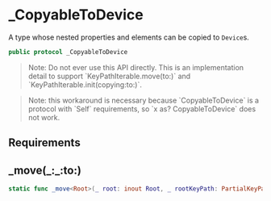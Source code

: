# \_CopyableToDevice

A type whose nested properties and elements can be copied to `Device`s.

``` swift
public protocol _CopyableToDevice
```

> Note: Do not ever use this API directly. This is an implementation detail to support \`KeyPathIterable.move(to:)\` and \`KeyPathIterable.init(copying:to:)\`.

> Note: this workaround is necessary because \`CopyableToDevice\` is a protocol with \`Self\` requirements, so \`x as? CopyableToDevice\` does not work.

## Requirements

## \_move(\_:\_:to:)

``` swift
static func _move<Root>(_ root: inout Root, _ rootKeyPath: PartialKeyPath<Root>, to: Device)
```
